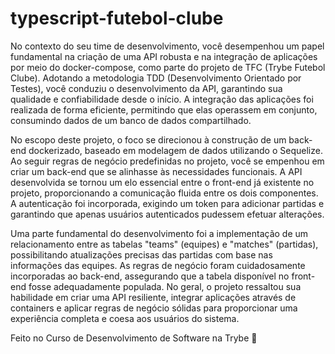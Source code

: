 # typescript-futebol-clube

No contexto do seu time de desenvolvimento, você desempenhou um papel fundamental na criação de uma API robusta e na integração de aplicações por meio do docker-compose, como parte do projeto de TFC (Trybe Futebol Clube). Adotando a metodologia TDD (Desenvolvimento Orientado por Testes), você conduziu o desenvolvimento da API, garantindo sua qualidade e confiabilidade desde o início. A integração das aplicações foi realizada de forma eficiente, permitindo que elas operassem em conjunto, consumindo dados de um banco de dados compartilhado.

No escopo deste projeto, o foco se direcionou à construção de um back-end dockerizado, baseado em modelagem de dados utilizando o Sequelize. Ao seguir regras de negócio predefinidas no projeto, você se empenhou em criar um back-end que se alinhasse às necessidades funcionais. A API desenvolvida se tornou um elo essencial entre o front-end já existente no projeto, proporcionando a comunicação fluida entre os dois componentes. A autenticação foi incorporada, exigindo um token para adicionar partidas e garantindo que apenas usuários autenticados pudessem efetuar alterações.

Uma parte fundamental do desenvolvimento foi a implementação de um relacionamento entre as tabelas "teams" (equipes) e "matches" (partidas), possibilitando atualizações precisas das partidas com base nas informações das equipes. As regras de negócio foram cuidadosamente incorporadas ao back-end, assegurando que a tabela disponível no front-end fosse adequadamente populada. No geral, o projeto ressaltou sua habilidade em criar uma API resiliente, integrar aplicações através de containers e aplicar regras de negócio sólidas para proporcionar uma experiência completa e coesa aos usuários do sistema.

Feito no Curso de Desenvolvimento de Software na Trybe 💚
